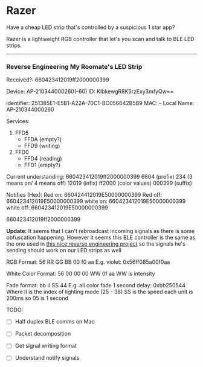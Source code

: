 # Razer 

Have a cheap LED strip that's controlled by a suspicious 1 star app?

Razer is a lightweight RGB controller that let's you scan and talk to BLE LED strips.

-----
### Reverse Engineering My Roomate's LED Strip

Received?: 660423412019ff2000000399

Device: AP-210344000260(-60)
ID: KlbkewgR8K5rzExy3mfyQw==

identifier:     251385E1-E5B1-A22A-70C1-BC056642B5B9 
MAC:       - 
Local Name:   AP-210344000260

Services:
1. FFD5 
    - FFDA (empty?)
    - FFD9 (writing)
2. FFD0 
    - FFD4 (reading)
    - FFD1 (empty?)

Current understanding:
660423412019ff2000000399
6604 (prefix) 234 (3 means on/ 4 means off) 12019 (infix) ff2000 (color values) 000399 (suffix)

Notifies (Hex):
Red on: 660424412019E50000000399
Red off: 660423412019E50000000399
white on: 660423412019E50000000399
white off: 660423412019E50000000399

660423412019ff2000000399


**Update:**
It seems that I can't rebroadcast incoming signals as there is some obfuscation happening. However it seems this BLE controller is the same as the one used in [this nice reverse engineering project](https://urish.medium.com/reverse-engineering-a-bluetooth-lightbulb-56580fcb7546#.puoo705sd) so the signals he's sending should work on our LED strips as well

RGB Format: 56 RR GG BB 00 f0 aa
E.g. violet: 0x56ff085a00f0aa

White Color Format: 56 00 00 00 WW 0f aa
WW is intensity

Fade format: bb II SS 44
E.g. all color fade 1 second delay: 0xbb250544
Where II is the index of lighting mode (25 - 38)
SS is the speed each unit is 200ms so 05 is 1 second


TODO:
- [ ] Half duplex BLE comms on Mac
- [ ] Packet decomposition
- [ ] Get signal writing format
- [ ] Understand notify signals

